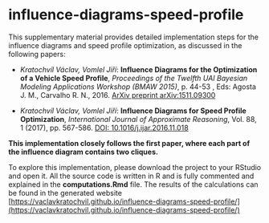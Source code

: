 # influence-diagrams-speed-profile
This supplementary material provides detailed implementation steps for the influence diagrams and speed profile optimization, as discussed in the following papers:

* *Kratochvíl Václav, Vomlel Jiří*:  **Influence Diagrams for the Optimization of a Vehicle Speed Profile**, *Proceedings of the Twelfth UAI Bayesian Modeling Applications Workshop (BMAW 2015)*, p. 44-53 , Eds: Agosta J. M., Carvalho R. N., 2016. [ArXiv preprint arXiv:1511.09300](https://arxiv.org/pdf/1511.09300)

* *Kratochvíl Václav, Vomlel Jiří*:  **Influence Diagrams for Speed Profile Optimization**, *International Journal of Approximate Reasoning*, Vol. 88, 1 (2017), pp. 567-586. [DOI: 10.1016/j.ijar.2016.11.018](https://doi.org/10.1016/j.ijar.2016.11.018)

**This implementation closely follows the first paper, where each part of the influence diagram contains two cliques.**

To explore this implementation, please download the project to your RStudio and open it. All the source code is written in R and is fully commented and explained in the **computations.Rmd** file. The results of the calculations can be found in the generated 
website [https://vaclavkratochvil.github.io/influence-diagrams-speed-profile/](https://vaclavkratochvil.github.io/influence-diagrams-speed-profile/)